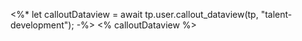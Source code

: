 <%*
let calloutDataview = await tp.user.callout_dataview(tp, "talent-development");
-%>
<% calloutDataview %>